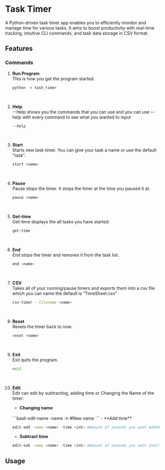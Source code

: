 # Task Timer
A Python-driven task timer app enables you to efficiently monitor and manage time for various tasks. It aims to boost productivity with real-time tracking, intuitive CLI commands, and task data storage in CSV format.
## Features

### **Commands**

1. **Run Program**
    <br>
    This is how you get the program started.
    <br>
    ```bash
    python -m task_timer
    ```
    <br>
2. **Help**
    <br>
    --Help shows you the commands that you can use and you can use --help with every command to see what you wanted to input
    <br>
    ```bash
    --help
    ```
    <br>
3. **Start**
    <br>
    Starts new task timer. You can give your task a name or use the default "task".
    <br>
    ```bash
    start <name>
    ```
    <br>
4. **Pause**
    <br>
    Pause stops the timer. It stops the timer at the time you paused it at.
    <br>
    ```bash
    pause <name>
    ```
    <br>
5. **Get-time**
    <br>
    Get-time displays the all tasks you have started.
    <br>
    ```bash
    get-time
    ```
    <br>
6. **End**
    <br>
    End stops the timer and removes it from the task list.
    <br>
    ```bash
    end <name>
    ```
    <br>
7. **CSV**
    <br>
    Takes all of your running/pause timers and exports them into a csv file which you can name the default is "TimeSheet.csv"
    <br>
    ```bash
    csv-timer --filename <name>
    ```
    <br>
8. **Reset**
    <br>
    Resets the timer back to now.
    <br>
    ```bash
    reset <name>
    ```
    <br>
9. **Exit**
    <br>
    Exit quits the program.
    <br>
    ```bash 
    exit
    ```
    <br>
10. **Edit**
    <br>
    Edit can edit by subtracting, adding time or Changing the Name of the timer.
    <br>
    - **Changing name**
    <br>
    ```bash 
    edit-name -name <name> -n <name> #New name
    ```
    - **Add time**

    ```bash
    edit-add -name <name> -time <int> #Amount of seconds you want Added
    ```
    - **Subtract time**

    ```bash
    edit-sub -name <name> -time <int> #Amount of seconds you want Subtracting
    ```
## Usage

